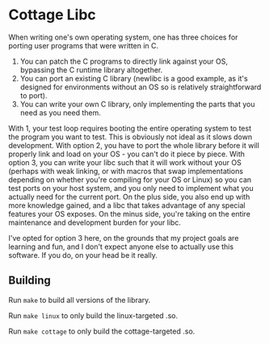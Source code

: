 # Cottage Libc

When writing one's own operating system, one has three choices for porting user programs that were written in C.

1. You can patch the C programs to directly link against your OS, bypassing the C runtime library altogether.
2. You can port an existing C library (newlibc is a good example, as it's designed for environments without an OS so is
   relatively straightforward to port).
3. You can write your own C library, only implementing the parts that you need as you need them.

With 1, your test loop requires booting the entire operating system to test the program you want to test.  This is
obviously not ideal as it slows down development.  With option 2, you have to port the whole library before it will
properly link and load on your OS - you can't do it piece by piece.  With option 3, you can write your libc such that it
will work without your OS (perhaps with weak linking, or with macros that swap implementations depending on whether
you're compiling for your OS or Linux) so you can test ports on your host system, and you only need to implement what
you actually need for the current port.  On the plus side, you also end up with more knowledge gained, and a libc that
takes advantage of any special features your OS exposes.  On the minus side, you're taking on the entire maintenance and
development burden for your libc.

I've opted for option 3 here, on the grounds that my project goals are learning and fun, and I don't expect anyone else
to actually use this software.  If you do, on your head be it really.

## Building

Run `make` to build all versions of the library.

Run `make linux` to only build the linux-targeted .so.

Run `make cottage` to only build the cottage-targeted .so.


